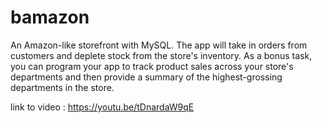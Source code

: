 # bamazon
An Amazon-like storefront with MySQL. The app will take in orders from customers and deplete stock from the store's inventory. As a bonus task, you can program your app to track product sales across your store's departments and then provide a summary of the highest-grossing departments in the store.



link to video : https://youtu.be/tDnardaW9qE

